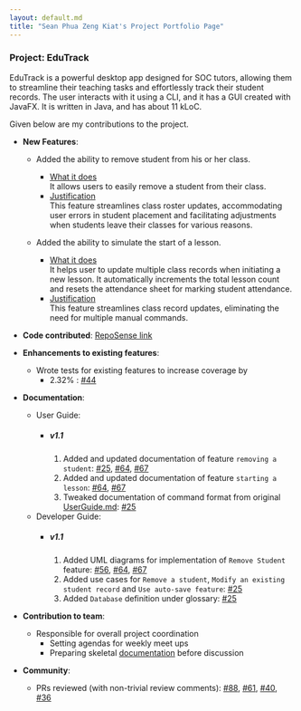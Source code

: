 ```yaml
---
layout: default.md
title: "Sean Phua Zeng Kiat's Project Portfolio Page"
---
```


### Project: EduTrack

EduTrack is a powerful desktop app designed for SOC tutors, allowing them to streamline their teaching tasks and effortlessly track their student records.
The user interacts with it using a CLI, and it has a GUI created with JavaFX. It is written in Java, and has about 11 kLoC.

Given below are my contributions to the project.

* **New Features**:
  * Added the ability to remove student from his or her class.
    * <u>What it does</u>
    <br>It allows users to easily remove a student from their class.
    * <u>Justification</u>
    <br>This feature streamlines class roster updates, accommodating user errors in student placement and
    facilitating adjustments when students leave their classes for various reasons.

  * Added the ability to simulate the start of a lesson.
    * <u>What it does</u>
    <br>It helps user to update multiple class records when initiating a new lesson. It automatically increments the total lesson count and resets the attendance sheet for marking student attendance.
    * <u>Justification</u>
    <br>This feature streamlines class record updates, eliminating the need for multiple manual commands.

* **Code contributed**: [RepoSense link](https://nus-cs2103-ay2324s1.github.io/tp-dashboard/?search=seanpzk&breakdown=true)

* **Enhancements to existing features**:
    * Wrote tests for existing features to increase coverage by
      * 2.32% : [#44](https://github.com/AY2324S1-CS2103T-T15-3/tp/pull/44)

* **Documentation**:
    * User Guide:
      * ##### v1.1
        1. Added and updated documentation of feature `removing a student`: [\#25](https://github.com/AY2324S1-CS2103T-T15-3/tp/pull/25), [\#64](https://github.com/AY2324S1-CS2103T-T15-3/tp/pull/64), [\#67](https://github.com/AY2324S1-CS2103T-T15-3/tp/pull/67)
        2. Added and updated documentation of feature `starting a lesson`: [\#64](https://github.com/AY2324S1-CS2103T-T15-3/tp/pull/64), [\#67](https://github.com/AY2324S1-CS2103T-T15-3/tp/pull/67)
        4. Tweaked documentation of command format from original [UserGuide.md](https://github.com/nus-cs2103-AY2324S1/tp/blob/master/docs/UserGuide.md): [\#25](https://github.com/AY2324S1-CS2103T-T15-3/tp/pull/25)
    * Developer Guide:
      * ##### v1.1
        1. Added UML diagrams for implementation of `Remove Student` feature: [\#56](https://github.com/AY2324S1-CS2103T-T15-3/tp/pull/56), [\#64](https://github.com/AY2324S1-CS2103T-T15-3/tp/pull/64), [\#67](https://github.com/AY2324S1-CS2103T-T15-3/tp/pull/67)
        2. Added use cases for `Remove a student`, `Modify an existing student record` and `Use auto-save feature`: [\#25](https://github.com/AY2324S1-CS2103T-T15-3/tp/pull/25)
        3. Added `Database` definition under glossary: [\#25](https://github.com/AY2324S1-CS2103T-T15-3/tp/pull/25)
* **Contribution to team**:
  * Responsible for overall project coordination
    * Setting agendas for weekly meet ups
    * Preparing skeletal [documentation](https://docs.google.com/document/d/1nNcM_SvI3pcRtNDLubyRG98JFneY5IetiGIi4dhietE/edit?usp=sharing) before discussion
* **Community**:
  * PRs reviewed (with non-trivial review comments): [#88](https://github.com/AY2324S1-CS2103T-T15-3/tp/pull/88), [#61](https://github.com/AY2324S1-CS2103T-T15-3/tp/pull/61), [#40](https://github.com/AY2324S1-CS2103T-T15-3/tp/pull/40), [#36](https://github.com/AY2324S1-CS2103T-T15-3/tp/pull/36)




